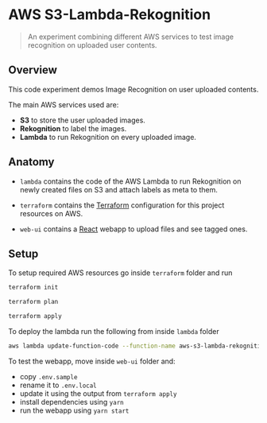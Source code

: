 # AWS S3-Lambda-Rekognition

> An experiment combining different AWS services to test image recognition on uploaded user contents.

## Overview

This code experiment demos Image Recognition on user uploaded contents.

The main AWS services used are:

* **S3** to store the user uploaded images.
* **Rekognition** to label the images.
* **Lambda** to run Rekognition on every uploaded image.

## Anatomy

* `lambda` contains the code of the AWS Lambda to run Rekognition on newly created files on S3 and attach labels as meta to them.

* `terraform` contains the [Terraform](https://www.terraform.io) configuration for this project resources on AWS.

* `web-ui` contains a [React](https://reactjs.org) webapp to upload files and see tagged ones.

## Setup

To setup required AWS resources go inside `terraform` folder and run

```sh
terraform init

terraform plan

terraform apply
```

To deploy the lambda run the following from inside `lambda` folder

```sh
aws lambda update-function-code --function-name aws-s3-lambda-rekognition-dev --zip-file fileb://./dist/function.zip
```

To test the webapp, move inside `web-ui` folder and:

* copy `.env.sample` 
* rename it to `.env.local` 
* update it using the output from `terraform apply` 
* install dependencies using `yarn` 
* run the webapp using `yarn start` 

